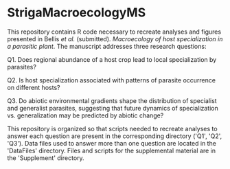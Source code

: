 # StrigaMacroecologyMS
This repository contains R code necessary to recreate analyses and figures presented in Bellis *et al.* (submitted). *Macroecology of host specialization in a parasitic plant*. The manuscript addresses three research questions:

Q1. Does regional abundance of a host crop lead to local specialization by parasites?  

Q2. Is host specialization associated with patterns of parasite occurrence on different hosts?  

Q3. Do abiotic environmental gradients shape the distribution of specialist and generalist parasites, suggesting that future dynamics of specialization vs. generalization may be predicted by abiotic change?  

This repository is organized so that scripts needed to recreate analyses to answer each question are present in the corresponding directory ('Q1', 'Q2', 'Q3'). Data files used to answer more than one question are located in the 'DataFiles' directory. Files and scripts for the supplemental material are in the 'Supplement' directory.
